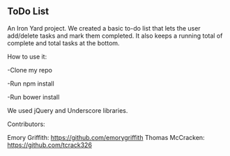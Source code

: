 ## ToDo List

An Iron Yard project. We created a basic to-do list that lets the user add/delete tasks and mark them completed. It also keeps a running total of complete and total tasks at the bottom.


How to use it:

-Clone my repo

-Run npm install

-Run bower install

We used jQuery and Underscore libraries.

Contributors:

Emory Griffith: https://github.com/emorygriffith
Thomas McCracken: https://github.com/tcrack326

